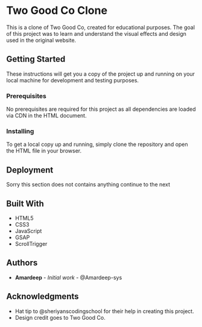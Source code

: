 # Two Good Co Clone

This is a clone of Two Good Co, created for educational purposes. The goal of this project was to learn and understand the visual effects and design used in the original website.

## Getting Started

These instructions will get you a copy of the project up and running on your local machine for development and testing purposes.

### Prerequisites

No prerequisites are required for this project as all dependencies are loaded via CDN in the HTML document.

### Installing

To get a local copy up and running, simply clone the repository and open the HTML file in your browser.

## Deployment

Sorry this section does not contains anything continue to the next

## Built With

* HTML5
* CSS3
* JavaScript
* GSAP
* ScrollTrigger

## Authors

* **Amardeep** - *Initial work* - @Amardeep-sys

## Acknowledgments

* Hat tip to @sheriyanscodingschool for their help in creating this project.
* Design credit goes to Two Good Co.
